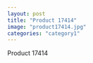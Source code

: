```yaml
---
layout: post
title: "Product 17414"
image: "product17414.jpg"
categories: "category1"
---
```

Product 17414
